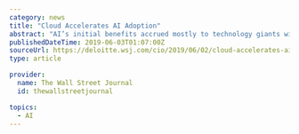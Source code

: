 ```yaml
---
category: news
title: "Cloud Accelerates AI Adoption"
abstract: "AI’s initial benefits accrued mostly to technology giants with strong IT infrastructures and deep pockets, but those early adopters have rolled out cloud-based services to bring AI to the masses. Advances in machine learning and deep-learning neural ..."
publishedDateTime: 2019-06-03T01:07:00Z
sourceUrl: https://deloitte.wsj.com/cio/2019/06/02/cloud-accelerates-ai-adoption/
type: article

provider:
  name: The Wall Street Journal
  id: thewallstreetjournal

topics:
  - AI
---
```

